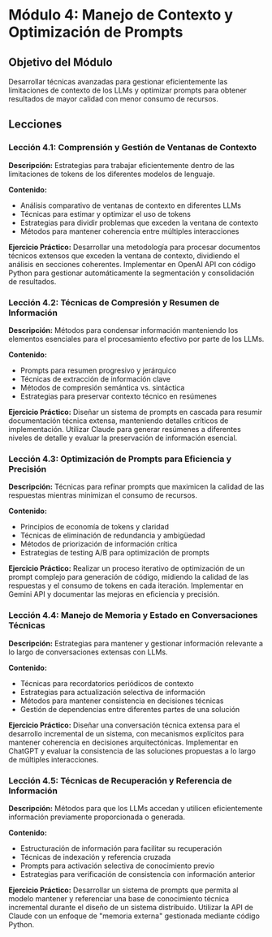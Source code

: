 # Módulo 4: Manejo de Contexto y Optimización de Prompts

## Objetivo del Módulo
Desarrollar técnicas avanzadas para gestionar eficientemente las limitaciones de contexto de los LLMs y optimizar prompts para obtener resultados de mayor calidad con menor consumo de recursos.

## Lecciones

### Lección 4.1: Comprensión y Gestión de Ventanas de Contexto
**Descripción:** Estrategias para trabajar eficientemente dentro de las limitaciones de tokens de los diferentes modelos de lenguaje.

**Contenido:**
- Análisis comparativo de ventanas de contexto en diferentes LLMs
- Técnicas para estimar y optimizar el uso de tokens
- Estrategias para dividir problemas que exceden la ventana de contexto
- Métodos para mantener coherencia entre múltiples interacciones

**Ejercicio Práctico:** 
Desarrollar una metodología para procesar documentos técnicos extensos que exceden la ventana de contexto, dividiendo el análisis en secciones coherentes. Implementar en OpenAI API con código Python para gestionar automáticamente la segmentación y consolidación de resultados.

### Lección 4.2: Técnicas de Compresión y Resumen de Información
**Descripción:** Métodos para condensar información manteniendo los elementos esenciales para el procesamiento efectivo por parte de los LLMs.

**Contenido:**
- Prompts para resumen progresivo y jerárquico
- Técnicas de extracción de información clave
- Métodos de compresión semántica vs. sintáctica
- Estrategias para preservar contexto técnico en resúmenes

**Ejercicio Práctico:** 
Diseñar un sistema de prompts en cascada para resumir documentación técnica extensa, manteniendo detalles críticos de implementación. Utilizar Claude para generar resúmenes a diferentes niveles de detalle y evaluar la preservación de información esencial.

### Lección 4.3: Optimización de Prompts para Eficiencia y Precisión
**Descripción:** Técnicas para refinar prompts que maximicen la calidad de las respuestas mientras minimizan el consumo de recursos.

**Contenido:**
- Principios de economía de tokens y claridad
- Técnicas de eliminación de redundancia y ambigüedad
- Métodos de priorización de información crítica
- Estrategias de testing A/B para optimización de prompts

**Ejercicio Práctico:** 
Realizar un proceso iterativo de optimización de un prompt complejo para generación de código, midiendo la calidad de las respuestas y el consumo de tokens en cada iteración. Implementar en Gemini API y documentar las mejoras en eficiencia y precisión.

### Lección 4.4: Manejo de Memoria y Estado en Conversaciones Técnicas
**Descripción:** Estrategias para mantener y gestionar información relevante a lo largo de conversaciones extensas con LLMs.

**Contenido:**
- Técnicas para recordatorios periódicos de contexto
- Estrategias para actualización selectiva de información
- Métodos para mantener consistencia en decisiones técnicas
- Gestión de dependencias entre diferentes partes de una solución

**Ejercicio Práctico:** 
Diseñar una conversación técnica extensa para el desarrollo incremental de un sistema, con mecanismos explícitos para mantener coherencia en decisiones arquitectónicas. Implementar en ChatGPT y evaluar la consistencia de las soluciones propuestas a lo largo de múltiples interacciones.

### Lección 4.5: Técnicas de Recuperación y Referencia de Información
**Descripción:** Métodos para que los LLMs accedan y utilicen eficientemente información previamente proporcionada o generada.

**Contenido:**
- Estructuración de información para facilitar su recuperación
- Técnicas de indexación y referencia cruzada
- Prompts para activación selectiva de conocimiento previo
- Estrategias para verificación de consistencia con información anterior

**Ejercicio Práctico:** 
Desarrollar un sistema de prompts que permita al modelo mantener y referenciar una base de conocimiento técnica incremental durante el diseño de un sistema distribuido. Utilizar la API de Claude con un enfoque de "memoria externa" gestionada mediante código Python.
